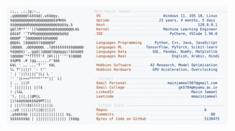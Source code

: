 <picture>
  <source srcset="https://raw.githubusercontent.com/mmazinjameel/mmazinjameel/main/dark_mode.svg?v=1741622996" media="(prefers-color-scheme: dark)">
  <img src="https://raw.githubusercontent.com/mmazinjameel/mmazinjameel/main/light_mode.svg?v=1741622996">
</picture>
